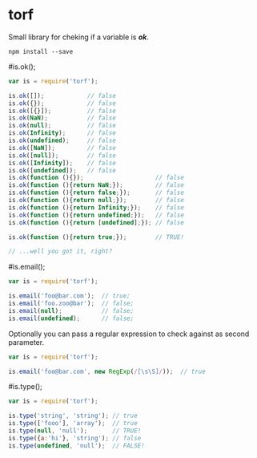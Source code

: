 # torf

Small library for cheking if a variable is ***ok***.

	npm install --save

#is.ok();

```js
var is = require('torf');

is.ok([]);            // false
is.ok({});            // false
is.ok([{}]);          // false
is.ok(NaN);           // false
is.ok(null);          // false
is.ok(Infinity);      // false
is.ok(undefined);     // false
is.ok([NaN]);         // false
is.ok([null]);        // false
is.ok([Infinity]);    // false
is.ok([undefined]);   // false
is.ok(function (){});                    // false
is.ok(function (){return NaN;});         // false
is.ok(function (){return false;});       // false
is.ok(function (){return null;});        // false
is.ok(function (){return Infinity;});    // false
is.ok(function (){return undefined;});   // false
is.ok(function (){return [undefined];}); // false

is.ok(function (){return true;});        // TRUE!

// ...well you got it, right?
```

#is.email();

```js
var is = require('torf');

is.email('foo@bar.com');  // true;
is.email('foo.zoo@bar');  // false;
is.email(null);           // false;
is.email(undefined);      // false;

```

Optionally you can pass a regular expression to check against as second parameter.

```js
var is = require('torf');

is.email('foo@bar.com', new RegExp(/[\s\S]/));  // true

```

#is.type();

```js
var is = require('torf');

is.type('string', 'string'); // true
is.type(['fooo'], 'array');  // true
is.type(null, 'null');       // TRUE!
is.type({a:'hi'}, 'string'); // false
is.type(undefined, 'null');  // FALSE!
```